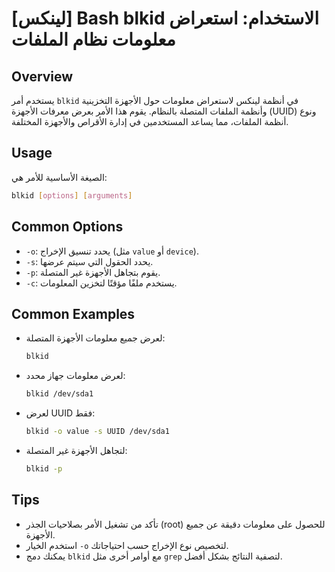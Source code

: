 # [لينكس] Bash blkid الاستخدام: استعراض معلومات نظام الملفات

## Overview
يستخدم أمر `blkid` في أنظمة لينكس لاستعراض معلومات حول الأجهزة التخزينية وأنظمة الملفات المتصلة بالنظام. يقوم هذا الأمر بعرض معرفات الأجهزة (UUID) ونوع أنظمة الملفات، مما يساعد المستخدمين في إدارة الأقراص والأجهزة المختلفة.

## Usage
الصيغة الأساسية للأمر هي:

```bash
blkid [options] [arguments]
```

## Common Options
- `-o`: يحدد تنسيق الإخراج (مثل `value` أو `device`).
- `-s`: يحدد الحقول التي سيتم عرضها.
- `-p`: يقوم بتجاهل الأجهزة غير المتصلة.
- `-c`: يستخدم ملفًا مؤقتًا لتخزين المعلومات.

## Common Examples
- لعرض جميع معلومات الأجهزة المتصلة:
  ```bash
  blkid
  ```

- لعرض معلومات جهاز محدد:
  ```bash
  blkid /dev/sda1
  ```

- لعرض UUID فقط:
  ```bash
  blkid -o value -s UUID /dev/sda1
  ```

- لتجاهل الأجهزة غير المتصلة:
  ```bash
  blkid -p
  ```

## Tips
- تأكد من تشغيل الأمر بصلاحيات الجذر (root) للحصول على معلومات دقيقة عن جميع الأجهزة.
- استخدم الخيار `-o` لتخصيص نوع الإخراج حسب احتياجاتك.
- يمكنك دمج `blkid` مع أوامر أخرى مثل `grep` لتصفية النتائج بشكل أفضل.
